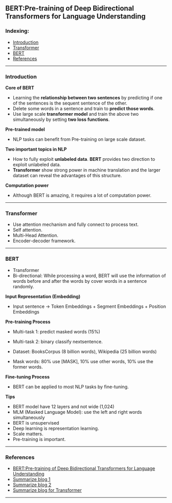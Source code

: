 ## BERT:Pre-training of Deep Bidirectional Transformers for Language Understanding

### Indexing:
- [Introduction](#Introduction)
- [Transformer](#Transformer)
- [BERT](#BERT)
- [References](#References)

---
### Introduction
**Core of BERT**
- Learning the **relationship between two sentences** by predicting if one of the sentences is the sequent sentence of the other.
- Delete some words in a sentence and train to **predict those words**.
- Use large scale **transformer model** and train the above two simultaneously by setting **two loss functions**.


**Pre-trained model**
- NLP tasks can benefit from Pre-training on large scale dataset. 

**Two important topics in NLP**
- How to fully exploit **unlabeled data**. **BERT** provides two direction to exploit unlabeled data.
- **Transformer** show strong power in machine translation and the larger dataset can reveal the advantages of this structure.

**Computation power**
- Although BERT is amazing, it requires a lot of computation power.

---
### Transformer
- Use attention mechanism and fully connect to process text.
- Self attention.
- Multi-Head Attention.
- Encoder-decoder framework.

---
### BERT
- Transformer
- Bi-directional: While processing a word, BERT will use the information of words before and after the words by cover words in a sentence randomly.

**Input Representation (Embedding)**
- Input sentence -> Token Embeddings + Segment Embeddings + Position Embeddings

**Pre-training Process**
- Multi-task 1: predict masked words (15%)
- Multi-task 2: binary classify nextsentence.
- Dataset: BooksCorpus (8 billion words), Wikipedia (25 billion words)

- Mask words: 80% use [MASK], 10% use other words, 10% use the former words.

**Fine-tuning Process**
- BERT can be applied to most NLP tasks by fine-tuning.

**Tips**
- BERT model have 12 layers and not wide (1,024)
- MLM (Masked Language Model): use the left and right words simultaneously
- BERT is unsupervised
- Deep learning is representation learning.
- Scale matters.
- Pre-training is important.

---
### References
- [BERT:Pre-training of Deep Bidirectional Transformers for Language Understanding](https://arxiv.org/pdf/1810.04805.pdf)
- [Summarize blog 1](https://www.jiqizhixin.com/articles/2018-11-01-9)
- [Summarize blog 2](https://zhuanlan.zhihu.com/p/46652512)
- [Summarize blog for Transformer](https://zhuanlan.zhihu.com/p/44121378)
---
